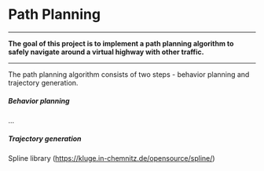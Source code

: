 # **Path Planning**
---

**The goal of this project is to implement a path planning algorithm to safely navigate around a virtual highway with other traffic.**

---

The path planning algorithm consists of two steps - behavior planning and trajectory generation.

##### Behavior planning

...

##### Trajectory generation

Spline library (https://kluge.in-chemnitz.de/opensource/spline/)

